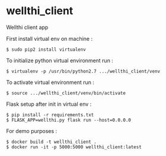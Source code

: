 # wellthi_client
Wellthi client app

First install virtual env on machine : 
```
$ sudo pip2 install virtualenv
```

To initialize python virtual environment run : 
```
$ virtualenv -p /usr/bin/python2.7 .../wellthi_client/venv
```

To activate virtual environment run :
```
$ source .../wellthi_client/venv/bin/activate
```

Flask setup after init in virtual env :
```
$ pip install -r requirements.txt
$ FLASK_APP=wellthi.py flask run --host=0.0.0.0
```

For demo purposes :
```
$ docker build -t wellthi_client .
$ docker run -it -p 5000:5000 wellthi_client:latest
```

